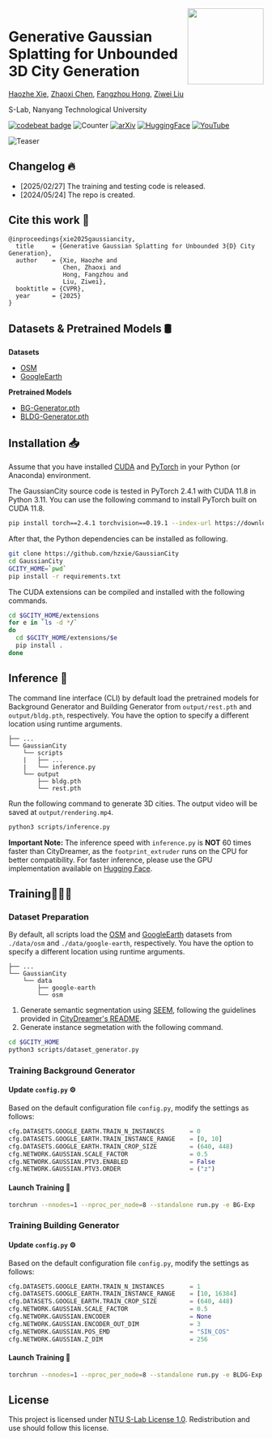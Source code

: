 <img src="https://www.infinitescript.com/projects/GaussianCity/GaussianCity-Logo.webp" height="150px" align="right">

# Generative Gaussian Splatting for Unbounded 3D City Generation

[Haozhe Xie](https://haozhexie.com/about), [Zhaoxi Chen](https://frozenburning.github.io/), [Fangzhou Hong](https://hongfz16.github.io/), [Ziwei Liu](https://liuziwei7.github.io/)

S-Lab, Nanyang Technological University

[![codebeat badge](https://codebeat.co/badges/652ea895-6855-4488-a4f6-ba8d1e2f83a1)](https://codebeat.co/projects/github-com-hzxie-gaussiancity-master)
![Counter](https://api.infinitescript.com/badgen/count?name=hzxie/GaussianCity)
[![arXiv](https://img.shields.io/badge/arXiv-2406.06526-b31b1b.svg)](https://arxiv.org/abs/2406.06526)
[![HuggingFace](https://img.shields.io/badge/%F0%9F%A4%97-Hugging%20Face-orange)](https://huggingface.co/spaces/hzxie/gaussian-city)
[![YouTube](https://img.shields.io/badge/Spotlight%20Video-%23FF0000.svg?logo=YouTube&logoColor=white)](https://youtu.be/anDwIXlfjUA)

![Teaser](https://www.infinitescript.com/projects/GaussianCity/GaussianCity-Teaser.webp)

## Changelog 🔥

- [2025/02/27] The training and testing code is released.
- [2024/05/24] The repo is created.

## Cite this work 📝

```
@inproceedings{xie2025gaussiancity,
  title     = {Generative Gaussian Splatting for Unbounded 3{D} City Generation},
  author    = {Xie, Haozhe and 
               Chen, Zhaoxi and 
               Hong, Fangzhou and 
               Liu, Ziwei},
  booktitle = {CVPR},
  year      = {2025}
}
```

## Datasets & Pretrained Models 🛢️

**Datasets**

- [OSM](https://gateway.infinitescript.com/s/OSM)
- [GoogleEarth](https://gateway.infinitescript.com/s/GoogleEarth)

**Pretrained Models**

- [BG-Generator.pth](https://gateway.infinitescript.com/?f=GaussianCity-REST-GoogleEarth.pth)
- [BLDG-Generator.pth](https://gateway.infinitescript.com/?f=GaussianCity-BLDG-GoogleEarth.pth)

## Installation 📥

Assume that you have installed [CUDA](https://developer.nvidia.com/cuda-downloads) and [PyTorch](https://pytorch.org) in your Python (or Anaconda) environment.  

The GaussianCity source code is tested in PyTorch 2.4.1 with CUDA 11.8 in Python 3.11. You can use the following command to install PyTorch built on CUDA 11.8.

```bash
pip install torch==2.4.1 torchvision==0.19.1 --index-url https://download.pytorch.org/whl/cu118
```

After that, the Python dependencies can be installed as following.

```bash
git clone https://github.com/hzxie/GaussianCity
cd GaussianCity
GCITY_HOME=`pwd`
pip install -r requirements.txt
```

The CUDA extensions can be compiled and installed with the following commands.

```bash
cd $GCITY_HOME/extensions
for e in `ls -d */`
do
  cd $GCITY_HOME/extensions/$e
  pip install .
done
```

## Inference 🚩

The command line interface (CLI) by default load the pretrained models for Background Generator and Building Generator from `output/rest.pth` and `output/bldg.pth`, respectively. You have the option to specify a different location using runtime arguments.

```
├── ...
└── GaussianCity
    └── scripts
    |   ├── ...
    |   └── inference.py
    └── output
        ├── bldg.pth
        └── rest.pth
```

Run the following command to generate 3D cities. The output video will be saved at `output/rendering.mp4`.

```bash
python3 scripts/inference.py
```

**Important Note:** The inference speed with `inference.py` is **NOT** 60 times faster than CityDreamer, as the `footprint_extruder` runs on the CPU for better compatibility. For faster inference, please use the GPU implementation available on [Hugging Face](https://huggingface.co/spaces/hzxie/gaussian-city/blob/main/gaussiancity/extensions/voxlib/points_to_volume.cu).

## Training👩🏽‍💻

### Dataset Preparation

By default, all scripts load the [OSM](https://gateway.infinitescript.com/s/OSM) and [GoogleEarth](https://gateway.infinitescript.com/s/GoogleEarth) datasets from `./data/osm` and `./data/google-earth`, respectively. You have the option to specify a different location using runtime arguments.

```
├── ...
└── GaussianCity
    └── data
        ├── google-earth
        └── osm 
```

1. Generate semantic segmentation using [SEEM](https://github.com/UX-Decoder/Segment-Everything-Everywhere-All-At-Once), following the guidelines provided in [CityDreamer's README](https://github.com/hzxie/CityDreamer/tree/master?tab=readme-ov-file#dataset-preparation).
2. Generate instance segmetation with the following command.

```bash
cd $GCITY_HOME
python3 scripts/dataset_generator.py
```

### Training Background Generator

#### Update `config.py` ⚙️

Based on the default configuration file `config.py`, modify the settings as follows:

```python
cfg.DATASETS.GOOGLE_EARTH.TRAIN_N_INSTANCES       = 0
cfg.DATASETS.GOOGLE_EARTH.TRAIN_INSTANCE_RANGE    = [0, 10]
cfg.DATASETS.GOOGLE_EARTH.TRAIN_CROP_SIZE         = (640, 448)
cfg.NETWORK.GAUSSIAN.SCALE_FACTOR                 = 0.5
cfg.NETWORK.GAUSSIAN.PTV3.ENABLED                 = False
cfg.NETWORK.GAUSSIAN.PTV3.ORDER                   = ("z")
```

#### Launch Training 🚀

```bash
torchrun --nnodes=1 --nproc_per_node=8 --standalone run.py -e BG-Exp
```

### Training Building Generator

#### Update `config.py` ⚙️

Based on the default configuration file `config.py`, modify the settings as follows:

```python
cfg.DATASETS.GOOGLE_EARTH.TRAIN_N_INSTANCES       = 1
cfg.DATASETS.GOOGLE_EARTH.TRAIN_INSTANCE_RANGE    = [10, 16384]
cfg.DATASETS.GOOGLE_EARTH.TRAIN_CROP_SIZE         = (640, 448)
cfg.NETWORK.GAUSSIAN.SCALE_FACTOR                 = 0.5
cfg.NETWORK.GAUSSIAN.ENCODER                      = None
cfg.NETWORK.GAUSSIAN.ENCODER_OUT_DIM              = 3
cfg.NETWORK.GAUSSIAN.POS_EMD                      = "SIN_COS"
cfg.NETWORK.GAUSSIAN.Z_DIM                        = 256
```

#### Launch Training 🚀

```bash
torchrun --nnodes=1 --nproc_per_node=8 --standalone run.py -e BLDG-Exp
```

## License

This project is licensed under [NTU S-Lab License 1.0](https://github.com/hzxie/GaussianCity/blob/master/LICENSE). Redistribution and use should follow this license.

